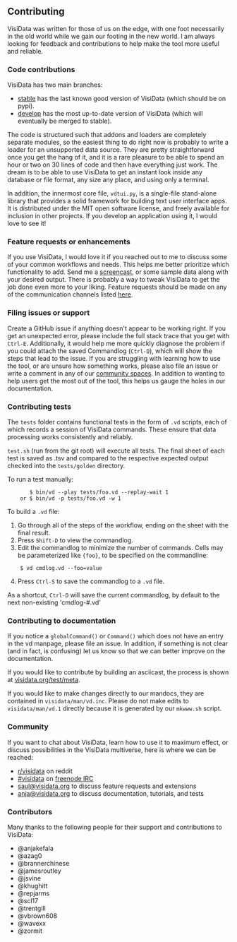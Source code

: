 ## Contributing

VisiData was written for those of us on the edge, with one foot necessarily in the old world while we gain our footing in the new world.  I am always looking for feedback and contributions to help make the tool more useful and reliable.

### Code contributions

VisiData has two main branches:

- [stable](https://github.com/saulpw/visidata/tree/stable) has the last known good version of VisiData (which should be on pypi).
- [develop](https://github.com/saulpw/visidata/tree/develop) has the most up-to-date version of VisiData (which will eventually be merged to stable).

The code is structured such that addons and loaders are completely separate modules, so the easiest thing to do right now is probably to write a loader for an unsupported data source.
They are pretty straightforward once you get the hang of it, and it is a rare pleasure to be able to spend an hour or two on 30 lines of code and then have everything just work.
The dream is to be able to use VisiData to get an instant look inside any database or file format, any size any place, and using only a terminal.

In addition, the innermost core file, `vdtui.py`, is a single-file stand-alone library that provides a solid framework for building text user interface apps. It is distributed under the MIT open software license, and freely available for inclusion in other projects. If you develop an application using it, I would love to see it!

### Feature requests or enhancements

If you use VisiData, I would love it if you reached out to me to discuss some of your common workflows and needs. This helps me better prioritize which functionality to add. Send me a [screencast](http://asciinema.org), or some sample data along with your desired output.  There is probably a way to tweak VisiData to get the job done even more to your liking.  Feature requests should be made on any of the communication channels listed [here](https://github.com/saulpw/visidata/blob/develop/CONTRIBUTING.md#community). 

### Filing issues or support

Create a GitHub issue if anything doesn't appear to be working right. If you get an unexpected error, please include the full stack trace that you get with `Ctrl-E`. Additionally, it would help me more quickly diagnose the problem if you could attach the saved Commandlog (`Ctrl-D`), which will show the steps that lead to the issue. If you are struggling with learning how to use the tool, or are unsure how something works, please also file an issue or write a comment in any of our [community spaces](https://github.com/saulpw/visidata/blob/develop/CONTRIBUTING.md#community). In addition to wanting to help users get the most out of the tool, this helps us gauge the holes in our documentation.

### Contributing tests

The `tests` folder contains functional tests in the form of `.vd` scripts, each of which records a session of VisiData commands.  These ensure that data processing works consistently and reliably.

`test.sh` (run from the git root) will execute all tests.  The final sheet of each test is saved as .tsv and compared to the respective expected output checked into the `tests/golden` directory.

To run a test manually:

```
       $ bin/vd --play tests/foo.vd --replay-wait 1
    or $ bin/vd -p tests/foo.vd -w 1
```

To build a `.vd` file:

1. Go through all of the steps of the workflow, ending on the sheet with the final result.
2. Press `Shift-D` to view the commandlog.
3. Edit the commandlog to minimize the number of commands.  Cells may be parameterized like `{foo}`, to be specified on the commandline:

```
    $ vd cmdlog.vd --foo=value
```

4. Press `Ctrl-S` to save the commandlog to a `.vd` file.

As a shortcut, `Ctrl-D` will save the current commandlog, by default to the next non-existing 'cmdlog-#.vd'

### Contributing to documentation

If you notice a `globalCommand()` or `Command()` which does not have an entry in the vd manpage, please file an issue. In addition, if something is not clear (and in fact, is confusing) let us know so that we can better improve on the documentation.

If you would like to contribute by building an asciicast, the process is shown at [visidata.org/test/meta](http://visidata.org/test/meta).

If you would like to make changes directly to our mandocs, they are contained in `visidata/man/vd.inc`. Please do not make edits to `visidata/man/vd.1` directly because it is generated by our `mkwww.sh` script.

### Community

If you want to chat about VisiData, learn how to use it to maximum effect, or discuss possibilities in the VisiData multiverse, here is where we can be reached:

- [r/visidata](http://reddit.com/r/visidata) on reddit
- [#visidata](irc://frenode.net/#visidata) on [freenode IRC](https://webchat.freenode.net)
- [saul@visidata.org](mailto:saul@visidata.org) to discuss feature requests and extensions
- [anja@visidata.org](mailto:anja@visidata.org) to discuss documentation, tutorials, and tests

### Contributors

Many thanks to the following people for their support and contributions to VisiData:

- @anjakefala
- @azag0
- @brannerchinese
- @jamesroutley
- @jsvine
- @khughitt
- @repjarms
- @scl17
- @trentgill
- @vbrown608
- @wavexx
- @zormit

